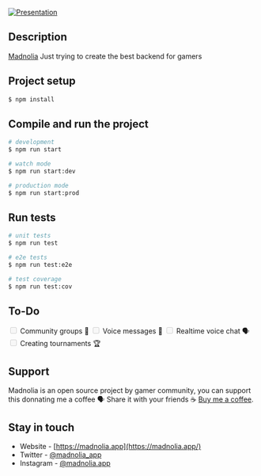 [![Presentation](https://beeimg.com/images/r98045741583.png "Presentation")](https://beeimg.com/images/r98045741583.png"Presentation")

## Description

[Madnolia](https://madnolia.app) Just trying to create the best backend for gamers

## Project setup

```bash
$ npm install
```

## Compile and run the project

```bash
# development
$ npm run start

# watch mode
$ npm run start:dev

# production mode
$ npm run start:prod
```

## Run tests

```bash
# unit tests
$ npm run test

# e2e tests
$ npm run test:e2e

# test coverage
$ npm run test:cov
```

## To-Do
<label>
	<input type="checkbox" disabled />  Community groups 👥
	<input type="checkbox" disabled />  Voice messages 🎤
	<input type="checkbox" disabled />  Realtime voice chat 🗣
	<input type="checkbox" disabled />  Creating tournaments 🏆
</label>


## Support

Madnolia is an open source project by gamer community, you can support this donnating me a coffee
🗣 Share it with your friends
☕️  [Buy me a coffee](https://buymeacoffee.com/Madna).

## Stay in touch

- Website - [https://madnolia.app](https://madnolia.app/)
- Twitter - [@madnolia_app](https://twitter.com/madnolia_app)
- Instagram - [@madnolia.app](https://instagram.com/madnolia.app)
